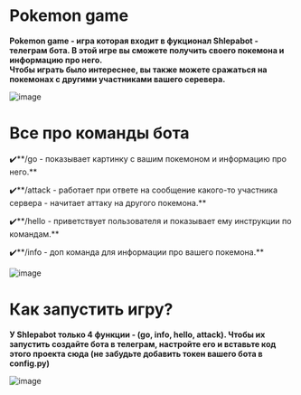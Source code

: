 #                                           Pokemon game
**Pokemon game - игра которая входит в фукционал Shlepabot - телеграм бота. 
В этой игре вы сможете получить своего покемона и информацию про него.                                                        
Чтобы играть было интереснее, вы также можете сражаться на покемонах с другими участниками вашего серевера.**
         
![image](https://github.com/user-attachments/assets/5d181c02-0ffe-4a6e-8c2f-26f1e73ed2b5)

#                                 Все про команды бота
✔️**/go - показывает картинку с вашим покемоном и информацию про него.**

✔️**/attack - работает при ответе на сообщение какого-то участника сервера - начитает аттаку на другого покемона.**

✔️**/hello - приветствует пользователя и показывает ему инструкции по командам.**

✔️**/info - доп команда для информации про вашего покемона.**

![image](https://github.com/user-attachments/assets/05d97ba9-73fc-43fd-8a7b-91271d593d0f)


#                               Как запустить игру?
**У Shlepabot только 4 функции - (go, info, hello, attack). 
Чтобы их запустить создайте бота в телеграм, настройте его и вставьте код этого проекта сюда 
(не забудьте добавить токен вашего бота в config.py)**

![image](https://github.com/user-attachments/assets/0d2098f7-5e62-4af5-9b43-b13a7127a926)
